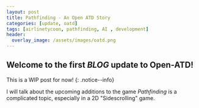 ```yaml
---
layout: post
title: Pathfinding - An Open ATD Story
categories: [update, oatd]
tags: [airlinetycoon, pathfinding, AI , development]
header:
  overlay_image: /assets/images/oatd.png
---
```


## Welcome to the first *BLOG* update to Open-ATD!

This is a WIP post for now!
{: .notice--info}

I will talk about the upcoming additions to the game
*Pathfinding* is a complicated topic, especially in a 2D "Sidescrolling" game.
